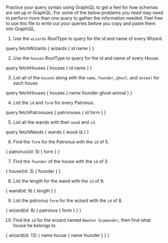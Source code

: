 Practice your query syntax using GraphiQL to get a feel for how schemas are set up in GraphQL. For some of the below problems you need may need to perform more than one query to gather the information needed. Feel free to use this file to write out your queries before you copy and paste them into GraphiQL.

1. Use the `wizards` RootType to query for the id and name of every Wizard.

query fetchWizards {
  wizards {
    id
    name
  }
}

2. Use the `houses` RootType to query for the id and name of every House.

query fetchHouses {
  houses {
    id
    name
  }
}

3. List all of the `houses` along with the `name`, `founder`, `ghost`, and `animal` for each house.

query fetchHouses {
  houses {
    name
    founder
    ghost
    animal
  }
}

4. List the `id` and `form` for every Patronus.

query fetchPatronuses {
  patronuses {
    id
    form
  }
}

5. List all the wands with their `wood` and `id`.

query fetchWands {
  wands {
    wood
    id
  }
}

6. Find the `form` for the Patronus with the `id` of 5.

{
  patronus(id: 5) {
    form
  }
}

7. Find the `founder` of the house with the `id` of 3.

{
  house(id: 3) {
    founder
  }
}

8. List the length for the wand with the `id` of 9.

{
  wand(id: 9) {
    length
  }
}

9. List the patronus `form` for the wizard with the `id` of 8.

{
  wizard(id: 8) {
    patronus {
      form
    }
  }
}

10. Find the `id` for the wizard named `Newton Scamander`, then find what house he belongs to.

{
  wizard(id: 13) {
    name
    house {
      name
      founder
    }
  }
}